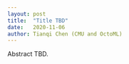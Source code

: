 ```yaml
---
layout: post
title:  "Title TBD"
date:   2020-11-06
author: Tianqi Chen (CMU and OctoML)
---
```


Abstract TBD.
